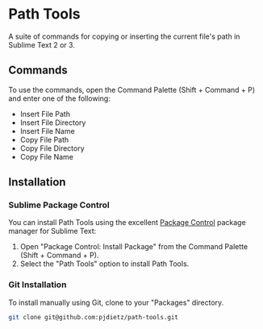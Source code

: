 # Path Tools

A suite of commands for copying or inserting the current file's path in Sublime Text 2 or 3.

## Commands

To use the commands, open the Command Palette (Shift + Command + P) and enter one of the following:
- Insert File Path
- Insert File Directory
- Insert File Name
- Copy File Path
- Copy File Directory
- Copy File Name

## Installation

### Sublime Package Control
You can install Path Tools using the excellent [Package Control][] package manager for Sublime Text:

1. Open "Package Control: Install Package" from the Command Palette (Shift + Command + P).
2. Select the "Path Tools" option to install Path Tools.

[Package Control]: http://wbond.net/sublime_packages/package_control

### Git Installation

To install manually using Git, clone to your "Packages" directory.

```bash
git clone git@github.com:pjdietz/path-tools.git
```

